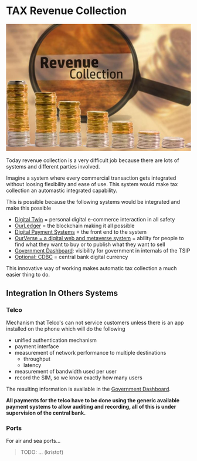 # TAX Revenue Collection

![](img/rev_collection.png)  

Today revenue collection is a very difficult job because there are lots of systems and different parties involved.

Imagine a system where every commercial transaction gets integrated without loosing flexibility and ease of use. This system would make tax collection an automastic integrated capability.

This is possible because the following systems would be integrated and make this possible

- [Digital Twin](/web4/architecture_highlevel/web4_digital_twin.md) = personal digital e-commerce interaction in all safety
- [OurLedger](/ourbackbone/ourledger/ourledger.md) = the blockchain making it all possible
- [Digital Payment Systems](psp.md) = the front end to the system
- [OurVerse = a digital web and metaverse system](/ourverse/ourverse.md) = ability for people to find what they want to buy or to publish what they want to sell
- [Government Dashboard](government_dashboard.md): visibility for government in internals of the TSIP
- [Optional: CDBC](usecase_cbdc.md) = central bank digital currency 

This innovative way of working makes automatic tax collection a much easier thing to do.

## Integration In Others Systems

### Telco

Mechanism that Telco's can not service customers unless there is an app installed on the phone which will do the following

- unified authentication mechanism
- payment interface
- measurement of network performance to multiple destinations
    - throughput
    - latency
- measurement of bandwidth used per user
- record the SIM, so we know exactly how many users

The resulting information is available in the [Government Dashboard](government_dashboard.md).

**All payments for the telco have to be done using the generic available payment systems to allow auditing and recording, all of this is under supervision of the central bank.**

### Ports

For air and sea ports...

> TODO: ... (kristof)

